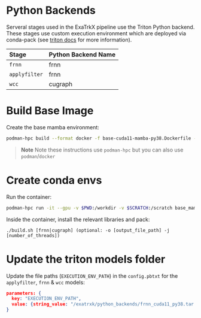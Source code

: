 # Python Backends
Serveral stages used in the ExaTrkX pipeline use the Triton Python backend. These stages use custom execution environment which are deployed via conda-pack (see [triton docs](https://github.com/triton-inference-server/python_backend#creating-custom-execution-environments) for more information).


**Stage**|**Python Backend Name**
:-----|:-----
`frnn`| frnn
`applyfilter`| frnn
`wcc`| cugraph

# Build Base Image

Create the base mamba environment:
```bash
podman-hpc build --format docker -f base-cuda11-mamba-py38.Dockerfile -t base_mamba:cuda11-py38
```

> **Note**
> Note these instructions use `podman-hpc` but you can also use `podman`/`docker`


# Create conda envs

Run the container:
```bash
podman-hpc run -it --gpu -v $PWD:/workdir -v $SCRATCH:/scratch base_mamba:cuda11-py38 /bin/bash
```

Inside the container, install the relevant libraries and pack:
```
./build.sh [frnn|cugraph] (optional: -o [output_file_path] -j [number_of_threads])
```

# Update the triton models folder

Update the file paths (`EXECUTION_ENV_PATH`) in the `config.pbtxt` for the `applyfilter`, `frnn` & `wcc` models:
```json
parameters: {
  key: "EXECUTION_ENV_PATH",
  value: {string_value: "/exatrxk/python_backends/frnn_cuda11_py38.tar.gz"}
}
```
